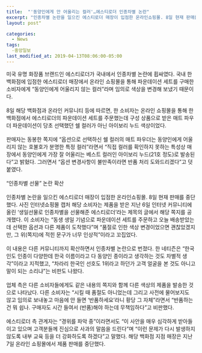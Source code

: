 ```yaml
---
title:  "'동양인에게 안 어울리는 컬러'…에스티로더 인종차별 논란"
excerpt: "인종차별 논란을 일으킨 에스티로더 매장이 입점한 온라인쇼핑몰. 8일 현재 판매를 중단했다"
layout: post"

categories:
  - News
tags:
  -중앙일보
last_modified_at: 2019-04-13T08:06:00-05:00
---
```


미국 유명 화장품 브랜드인 에스티로더가 국내에서 인종차별 논란에 휩싸였다. 국내 한 백화점에 입점한 에스티로더 매장에서 온라인 쇼핑몰을 통해 파운데이션 세트를 구매한 소비자에게 “동양인에게 어울리지 않는 컬러”라며 임의로 색상을 변경해 보냈기 때문이다.
<br>
<br>
8일 해당 백화점과 온라인 커뮤니티 등에 따르면, 한 소비자는 온라인 쇼핑몰을 통해 한 백화점에서 에스티로더의 파운데이션 세트를 주문했는데 구성 상품으로 받은 매트 파우더 파운데이션이 당초 선택했던 쉘 컬러가 아닌 아이보리 누드 색상이었다.
<br>
<br>
판매자는 동봉한 쪽지에 “옵션으로 선택하신 쉘 컬러의 매트 파우더는 동양인에게 어울리지 않는 호불호가 분명한 특정 컬러”라면서 “직접 컬러를 확인하지 못하는 특성상 매장에서 동양인에게 가장 잘 어울리는 베스트 컬러인 아이보리 누드(21호 정도)로 발송된다”고 밝혔다. 그러면서 “옵션 변경사항이 불만족이라면 반품 처리 도와드리겠다”고 덧붙였다.
<br>
<br>
“인종차별 선물” 논란 확산
<br>
<br>
인종차별 논란을 일으킨 에스티로더 매장이 입점한 온라인쇼핑몰. 8일 현재 판매를 중단했다. 사진 인터넷쇼핑몰 캡처
해당 소비자는 제품을 받은 지난 6일 인터넷 커뮤니티에 올린 ‘생일선물로 인종차별을 선물해준 에스티로더’라는 제목의 글에서 해당 쪽지를 공개했다. 이 소비자는 “동생 생일 기념으로 파운데이션 세트를 주문하고 오늘 배송받았는데 선택한 옵션과 다른 제품이 도착했다”며 “품절로 인한 색상 변경이었으면 괜찮았겠지만, 그 위(쪽지)에 적힌 문구가 너무 인상적”이라고 꼬집었다.
<br>
<br>
이 내용은 다른 커뮤니티까지 확산하면서 인종차별 논란으로 번졌다. 한 네티즌은 “한국인도 인종이 다양한데 한국 이름이라고 다 동양인 종이라고 생각하는 것도 차별적 생각”이라고 지적했고, “차라리 한국인 선호도 1위라고 하던가 고객 얼굴을 본 것도 아니고 말이 되는 소리냐”는 비판도 나왔다.
<br>
<br>
업체 측은 다른 소비자들에게도 같은 내용의 쪽지와 함께 다른 색상의 제품을 발송한 것으로 나타났다. 다른 소비자는 “시킬 때 품절도 아니었는데 그리고 사전에 물어보지도 않고 임의로 보내놓고 마음에 안 들면 ‘반품하세요’라니 황당 그 자체”라면서 “반품하는 건 뭐 쉽나. 구매자도 시간 들여서 (반품)해야 하는데 무책임하다”고 비판했다.
<br>
<br>
에스티로더 측 관계자는 “경위를 파악 중”이라면서도 “이 사안을 매우 심각하게 받아들이고 있으며 고객분들께 진심으로 사과의 말씀을 드린다”며 “이런 문제가 다시 발생하지 않도록 내부 교육 등을 더 강화하도록 하겠다”고 말했다. 해당 백화점 지점 매장은 지난 7일 온라인 쇼핑몰에서 제품 판매를 중단했다.
<br>
<br>